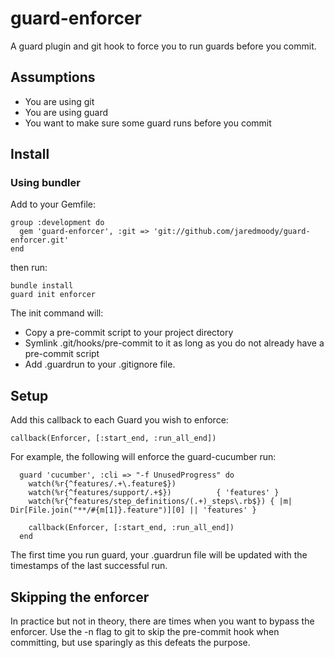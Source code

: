guard-enforcer
==============

A guard plugin and git hook to force you to run guards before you commit.

## Assumptions

* You are using git
* You are using guard
* You want to make sure some guard runs before you commit

## Install

### Using bundler

Add to your Gemfile:

```
group :development do
  gem 'guard-enforcer', :git => 'git://github.com/jaredmoody/guard-enforcer.git'
end
```

then run:

```
bundle install
guard init enforcer
```

The init command will:
* Copy a pre-commit script to your project directory
* Symlink .git/hooks/pre-commit to it as long as you do not already have a pre-commit script
* Add .guardrun to your .gitignore file.

## Setup

Add this callback to each Guard you wish to enforce:

`callback(Enforcer, [:start_end, :run_all_end])`

For example, the following will enforce the guard-cucumber run:

```
  guard 'cucumber', :cli => "-f UnusedProgress" do
    watch(%r{^features/.+\.feature$})
    watch(%r{^features/support/.+$})          { 'features' }
    watch(%r{^features/step_definitions/(.+)_steps\.rb$}) { |m| Dir[File.join("**/#{m[1]}.feature")][0] || 'features' }

    callback(Enforcer, [:start_end, :run_all_end])
  end
```

The first time you run guard, your .guardrun file will be updated with the timestamps of the last successful run.

## Skipping the enforcer

In practice but not in theory, there are times when you want to bypass the enforcer.  Use the -n flag to git to skip the pre-commit hook when committing, but use sparingly as this defeats the purpose.

